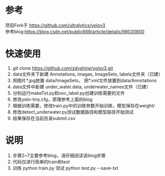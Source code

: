 # 参考
项目Fork于 https://github.com/ultralytics/yolov3  
参考blog:https://blog.csdn.net/public669/article/details/98020800  

# 快速使用
1. git clone https://github.com/zdyshine/yolov3.git  
2. data文件夹下新建 Annotations, images, ImageSets, labels文件夹（已建）  
3. 把图片*.jpg放置 data/ImageSets， 把*.xml文件放置到data/Annotations  
4. data文件中新建 under_water.data, underwater_names文件（已建）  
5. 分别运行makeTxt.py和voc_label.py创建训练需要的文件  
6. 修改yolo-tiny.cfg，原理参考上面的blog  
7. 根据训练需要，修改train.py中的训练参数开始训练，模型保存在weight/  
8. 修改detect_underwater.py测试数据路径和模型路径开始测试  
9. 结果保存在当前目录submit.csv  

# 说明
1. 步骤2~7主要参考blog，请仔细阅读该blog步骤   
2. 代码仅进行简单的train和test    
3. 训练 python train.py 测试 python test.py --save-txt  

